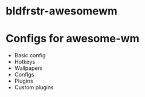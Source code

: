 # bldfrstr-awesomewm

# Configs for awesome-wm

- Basic config
- Hotkeys
- Wallpapers
- Configs
- Plugins
- Custom plugins
